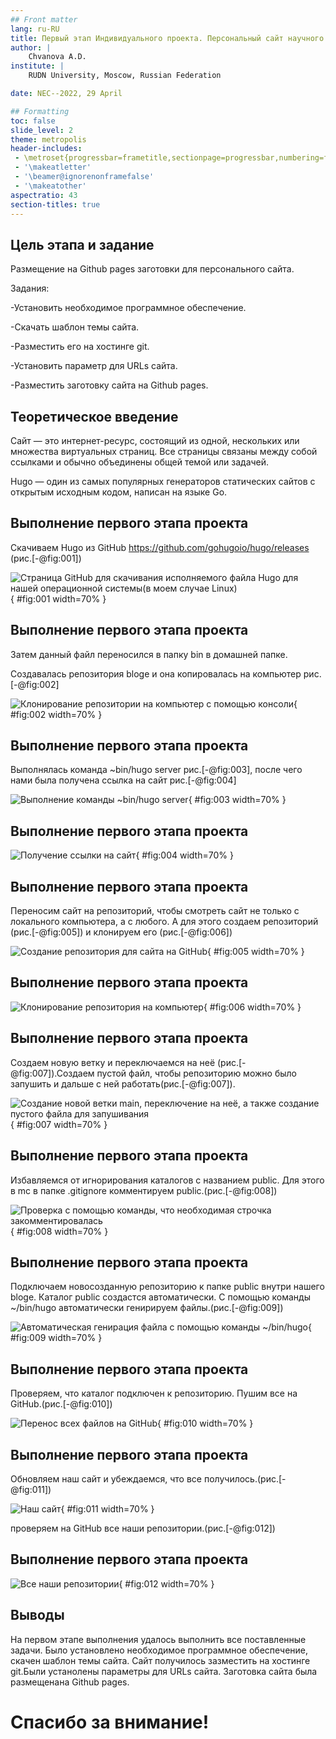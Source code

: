 ```yaml
---
## Front matter
lang: ru-RU
title: Первый этап Индивидуального проекта. Персональный сайт научного работника
author: |
	Chvanova A.D.
institute: |
	RUDN University, Moscow, Russian Federation

date: NEC--2022, 29 April 

## Formatting
toc: false
slide_level: 2
theme: metropolis
header-includes: 
 - \metroset{progressbar=frametitle,sectionpage=progressbar,numbering=fraction}
 - '\makeatletter'
 - '\beamer@ignorenonframefalse'
 - '\makeatother'
aspectratio: 43
section-titles: true
---
```


## Цель этапа и задание

Размещение на Github pages заготовки для персонального сайта.

Задания:

-Установить необходимое программное обеспечение.

-Скачать шаблон темы сайта.

-Разместить его на хостинге git.

-Установить параметр для URLs сайта.

-Разместить заготовку сайта на Github pages.

## Теоретическое введение

Сайт  — это интернет-ресурс, состоящий из одной, нескольких или множества виртуальных страниц. Все страницы связаны между собой ссылками и обычно объединены общей темой или задачей.

Hugo — один из самых популярных генераторов статических сайтов с открытым исходным кодом, написан на языке Go.

## Выполнение первого этапа проекта

Скачиваем Hugo из GitHub https://github.com/gohugoio/hugo/releases (рис.[-@fig:001])

![Страница GitHub для скачивания исполняемого файла Hugo для нашей операционной системы(в моем случае Linux)](image/1.JPG){ #fig:001 width=70% }

## Выполнение первого этапа проекта

Затем данный файл переносился в папку bin в домашней папке.

Создавалась репозитория bloge и она копировалась на компьютер рис.[-@fig:002]

![Клонирование репозитории на компьютер с помощью консоли](image/1.png){ #fig:002 width=70% }


## Выполнение первого этапа проекта

Выполнялась команда ~bin/hugo server рис.[-@fig:003], после чего нами была получена ссылка на сайт рис.[-@fig:004]

![Выполнение команды ~bin/hugo server ](image/3.png){ #fig:003 width=70% } 

## Выполнение первого этапа проекта

![Получение ссылки на сайт](image/4.png){ #fig:004 width=70% }


## Выполнение первого этапа проекта

Переносим сайт на репозиторий, чтобы смотреть сайт не только с локального компьютера, а с любого. А для этого создаем репозиторий (рис.[-@fig:005]) и клонируем его (рис.[-@fig:006])

![Создание репозитория для сайта на GitHub](image/5.JPG){ #fig:005 width=70% }

## Выполнение первого этапа проекта

![Клонирование репозитория на компьютер](image/5.png){ #fig:006 width=70% }

## Выполнение первого этапа проекта

Создаем новую ветку и переключаемся на неё (рис.[-@fig:007]).Создаем пустой файл, чтобы репозиторию можно было запушить и дальше с ней работать(рис.[-@fig:007]).

![Создание новой ветки main, переключение на неё, а также создание пустого файла для запушивания](image/7.png){ #fig:007 width=70% }


## Выполнение первого этапа проекта

Избавляемся от игнорирования каталогов с названием public. Для этого в mc в папке .gitignore комментируем public.(рис.[-@fig:008])

![Проверка с помощью команды, что необходимая строчка закомментировалась](image/8.png){ #fig:008 width=70% }

## Выполнение первого этапа проекта

Подключаем новосозданную репозиторию к папке public внутри нашего bloge. Каталог public создастся  автоматически. С помощью команды ~/bin/hugo автоматически генирируем файлы.(рис.[-@fig:009])

![Автоматическая генирация файла с помощью команды ~/bin/hugo ](image/9.png){ #fig:009 width=70% }

## Выполнение первого этапа проекта

 Проверяем, что каталог подключен к репозиторию. Пушим все на GitHub.(рис.[-@fig:010])

![Перенос всех файлов на GitHub](image/10.png){ #fig:010 width=70% }

## Выполнение первого этапа проекта

Обновляем наш сайт и убеждаемся, что все получилось.(рис.[-@fig:011])

![Наш сайт](image/13.png){ #fig:011 width=70% }

проверяем на GitHub все наши репозитории.(рис.[-@fig:012])

## Выполнение первого этапа проекта

![Все наши репозитории](image/14.png){ #fig:012 width=70% }

## Выводы

На первом этапе выполнения удалось выполнить все поставленные задачи. Было установлено необходимое программное обеспечение, скачен шаблон темы сайта. Сайт получилось зазместить на хостинге git.Были устанолены параметры для URLs сайта. Заготовка сайта была размещенана Github pages.

# Спасибо за внимание!
